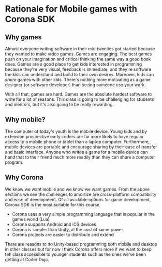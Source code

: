 # Rationale for Mobile games with Corona SDK

## Why games

Almost everyone writing software in their mid twenties got started because they
wanted to make video games. Games are engaging. The best games push on your
imagination and critical thinking the same way a good book does. Games are a
good place to get kids interested in programming because they're very visual,
feedback is immediate, and they're software the kids can understand and build to
their own desires. Moreover, kids can *share* games with other kids. There's
nothing more motivating as a game designer (or software developer) than seeing
someone use your work.

With all that, games are hard. Games are the absolute hardest software to write
for a lot of reasons. This class is going to be challenging for students and
mentors, but it's also going to be really rewarding.

## Why mobile?

The computer of today's youth is the mobile device. Young kids and by extension
prospective early coders are far more likely to have regular access to a mobile
phone or tablet than a laptop computer. Furthermore, mobile devices are portable
and encourage sharing by their ease of transfer and basic interface. Anyone who
writes a game for a mobile device can hand that to their friend much more
readily than they can share a computer program.

## Why Corona

We know we want mobile and we know we want games. From the above sections we see
the challenges to amortize are cross-platform compatibility and ease of
development. Of all available options for game development, Corona SDK is the
most suitable for this course.

* Corona uses a very simple programming language that is popular in the games world (Lua)
* Corona supports Android and iOS devices
* Corona is simpler than Unity, at the cost of some power
* Corona projects are easier to distribute and extend

There are reasons to do Unity-based programming both mobile and desktop in other
classes but for now I think Corona offers more if we want to keep teh class
accessible to younger students such as the ones we've been getting at Coder
Dojo.

